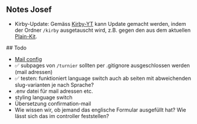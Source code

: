 ## Notes Josef

- Kirby-Update: Gemäss [Kirby-YT](https://youtu.be/lLQZd64uvPs?si=-g7lFIqJWn64ZaXe&t=147) kann Update gemacht werden, indem der Ordner `/kirby` ausgetauscht wird, z.B. gegen den aus dem aktuellen [Plain-Kit](https://getkirby.com/try).

## Todo

- [Mail config](https://getkirby.com/docs/guide/emails#transport-configuration)
- ✅ subpages von `/turnier` sollten per .gitignore ausgeschlossen werden (mail adressen)
- ✅ testen: funktioniert language switch auch ab seiten mit abweichenden slug-varianten je nach Sprache?
- .env datei für mail adressen etc.
- styling language switch
- Übersetzung confirmation-mail 
- Wie wissen wir, ob jemand das englische Formular ausgefüllt hat? Wie lässt sich das im controller feststellen?

